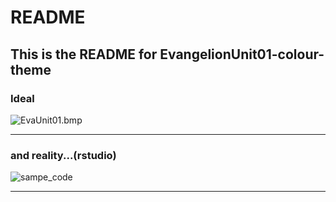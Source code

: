 # README

## This is the README for EvangelionUnit01-colour-theme

### Ideal

![EvaUnit01.bmp](https://github.com/takemal-studio/EvangelionUnit01-colour-theme/blob/master/pic/Evaunit01.bmp)

----

### and reality...(rstudio)

![sampe_code](https://github.com/takemal-studio/EvangelionUnit01-colour-theme/blob/master/pic/EvaUnit01_sample.png)

----
